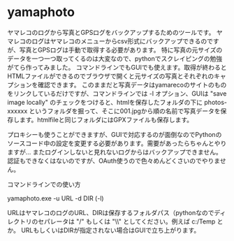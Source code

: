 # yamaphoto
ヤマレコのログから写真とGPSログをバックアップするためのツールです。
ヤマレコのログはヤマレコのメニューからcsv形式にバックアップできるのですが、写真とGPSログは手動で取得する必要があります。
特に写真の元サイズのデータを一つ一つ取ってくるのは大変なので、pythonでスクレイピングの勉強がてら作ってみました。
コマンドラインでもGUIでも使えます。取得が終わるとHTMLファイルができるのでブラウザで開くと元サイズの写真とそれぞれのキャプションを確認できます。
このままだと写真データはyamarecoのサイトのものをリンクしているだけですが、コマンドラインでは -l オプション、GUIは "save image locally" のチェックをつけると、htmlを保存したフォルダの下に photos-xxxxxx というフォルダを掘って、そこに001.jpgから順の名前で写真データを保存します。htmlfileと同じフォルダにはGPXファイルも保存します。

プロキシーも使うことができますが、GUIで対応するのが面倒なのでPythonのソースコード中の設定を変更する必要があります。需要があったらちゃんとやりますが…
またログインしないと見れないログからはバックアップできません。認証もできなくはないのですが、OAuth使うので色々めんどくさいのでやりません。

コマンドラインでの使い方

  yamaphoto.exe -u URL -d DIR (-l)

URLはヤマレコのログのURL、DIRは保存するフォルダパス（pythonなのでディレクトリのセパレータは "/" もしくは "\\\\" としてください。例えば c:/Temp とか。
URLもしくいはDIRが指定されない場合はGUIで立ち上がります。
